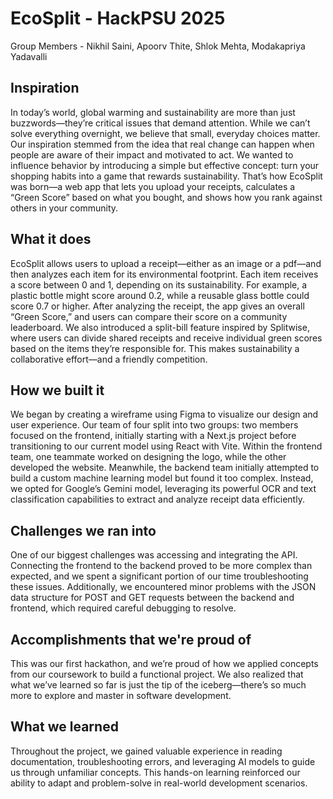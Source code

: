 # EcoSplit - HackPSU 2025

Group Members - Nikhil Saini, Apoorv Thite, Shlok Mehta, Modakapriya Yadavalli

## Inspiration

In today’s world, global warming and sustainability are more than just buzzwords—they’re critical issues that demand attention. While we can’t solve everything overnight, we believe that small, everyday choices matter. Our inspiration stemmed from the idea that real change can happen when people are aware of their impact and motivated to act. We wanted to influence behavior by introducing a simple but effective concept: turn your shopping habits into a game that rewards sustainability. That’s how EcoSplit was born—a web app that lets you upload your receipts, calculates a “Green Score” based on what you bought, and shows how you rank against others in your community.

## What it does

EcoSplit allows users to upload a receipt—either as an image or a pdf—and then analyzes each item for its environmental footprint. Each item receives a score between 0 and 1, depending on its sustainability. For example, a plastic bottle might score around 0.2, while a reusable glass bottle could score 0.7 or higher. After analyzing the receipt, the app gives an overall “Green Score,” and users can compare their score on a community leaderboard. We also introduced a split-bill feature inspired by Splitwise, where users can divide shared receipts and receive individual green scores based on the items they’re responsible for. This makes sustainability a collaborative effort—and a friendly competition.

## How we built it

We began by creating a wireframe using Figma to visualize our design and user experience. Our team of four split into two groups: two members focused on the frontend, initially starting with a Next.js project before transitioning to our current model using React with Vite. Within the frontend team, one teammate worked on designing the logo, while the other developed the website. Meanwhile, the backend team initially attempted to build a custom machine learning model but found it too complex. Instead, we opted for Google’s Gemini model, leveraging its powerful OCR and text classification capabilities to extract and analyze receipt data efficiently.


## Challenges we ran into

One of our biggest challenges was accessing and integrating the API. Connecting the frontend to the backend proved to be more complex than expected, and we spent a significant portion of our time troubleshooting these issues. Additionally, we encountered minor problems with the JSON data structure for POST and GET requests between the backend and frontend, which required careful debugging to resolve.


## Accomplishments that we're proud of

This was our first hackathon, and we’re proud of how we applied concepts from our coursework to build a functional project. We also realized that what we’ve learned so far is just the tip of the iceberg—there’s so much more to explore and master in software development.

## What we learned

Throughout the project, we gained valuable experience in reading documentation, troubleshooting errors, and leveraging AI models to guide us through unfamiliar concepts. This hands-on learning reinforced our ability to adapt and problem-solve in real-world development scenarios.

